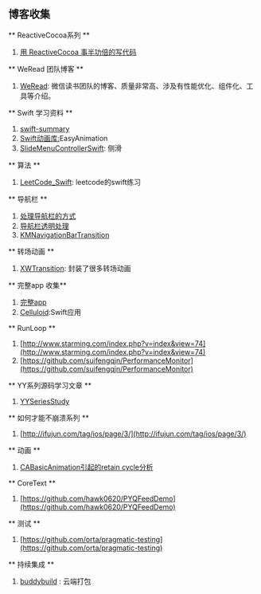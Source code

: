 ## 博客收集

** ReactiveCocoa系列 **

1. [用 ReactiveCocoa 事半功倍的写代码](http://fengjian0106.github.io/2016/04/17/The-Power-Of-Composition-In-FRP-Part-1/)


** WeRead 团队博客 **

1. [WeRead](http://wereadteam.github.io/): 微信读书团队的博客、质量非常高、涉及有性能优化、组件化、工具等介绍。

** Swift 学习资料 **

1. [swift-summary](https://github.com/jakarmy/swift-summary)
2. [Swift动画库:](https://github.com/icanzilb/EasyAnimation)EasyAnimation
3. [SlideMenuControllerSwift](https://github.com/dekatotoro/SlideMenuControllerSwift): 侧滑

** 算法 **

1. [LeetCode_Swift](https://github.com/soapyigu/LeetCode_Swift): leetcode的swift练习


** 导航栏 **

1. [处理导航栏的方式](http://www.jianshu.com/p/b2585c37e14b)
2. [导航栏透明处理](https://www.zhihu.com/question/36659843) 
3. [KMNavigationBarTransition](https://github.com/MoZhouqi/KMNavigationBarTransition)

** 转场动画 **

1. [XWTransition](https://github.com/wazrx/XWTransition): 封装了很多转场动画


** 完整app 收集**

1.	[完整app](http://mobdevgroup.com/platform/ios/project)
2.	[Celluloid](https://github.com/100mango/Celluloid):Swift应用

** RunLoop **

1.	[http://www.starming.com/index.php?v=index&view=74](http://www.starming.com/index.php?v=index&view=74)
2.	[https://github.com/suifengqjn/PerformanceMonitor](https://github.com/suifengqjn/PerformanceMonitor) 

** YY系列源码学习文章 **

1. [YYSeriesStudy](https://github.com/huang303513/YYSeriesStudy)

** 如何才能不崩溃系列 **

1. [http://ifujun.com/tag/ios/page/3/](http://ifujun.com/tag/ios/page/3/)

** 动画 **

1.	[CABasicAnimation引起的retain cycle分析](http://www.devdiv.com/cabasicanimation_retain_cycle_-blog-6399-57041.html)

** CoreText **

1.	[https://github.com/hawk0620/PYQFeedDemo](https://github.com/hawk0620/PYQFeedDemo)

** 测试 **

1. [https://github.com/orta/pragmatic-testing](https://github.com/orta/pragmatic-testing)


** 持续集成 **

1.	[buddybuild](https://dashboard.buddybuild.com/apps) : 云端打包
